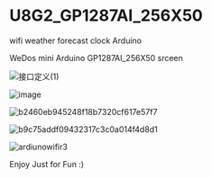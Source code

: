 # U8G2_GP1287AI_256X50
wifi weather forecast clock Arduino


WeDos mini Arduino
GP1287AI_256X50 srceen


![接口定义(1)](https://github.com/realplayer2009/U8G2_GP1287AI_256X50/assets/106065395/d825e352-06ad-4922-b2c1-186d0b9f47b1)

![image](https://github.com/realplayer2009/U8G2_GP1287AI_256X50/assets/106065395/66b6a0b5-0d67-462b-9f24-e73e42d268cd)


![b2460eb945248f18b7320cf617e57f7](https://github.com/realplayer2009/U8G2_GP1287AI_256X50/assets/106065395/50876882-00bc-4349-a70d-68ee01fcfd8e)

![b9c75addf09432317c3c0a014f4d8d1](https://github.com/realplayer2009/U8G2_GP1287AI_256X50/assets/106065395/e313d70f-081c-45e4-8ba1-34f572eaecdf)



![ardiunowifir3](https://github.com/realplayer2009/U8G2_GP1287AI_256X50/assets/106065395/d475dbf5-8272-4c17-b29a-fdf8fbed5274)


Enjoy Just for Fun :)


